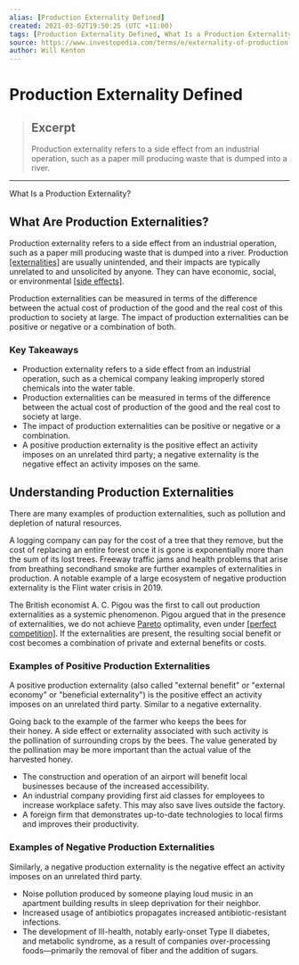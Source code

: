 ```yaml
---
alias: [Production Externality Defined]
created: 2021-03-02T19:50:25 (UTC +11:00)
tags: [Production Externality Defined, What Is a Production Externality?]
source: https://www.investopedia.com/terms/e/externality-of-production.asp
author: Will Kenton
---
```


# Production Externality Defined

> ## Excerpt
> Production externality refers to a side effect from an industrial operation, such as a paper mill producing waste that is dumped into a river.

---

What Is a Production Externality?
## What Are Production Externalities?

Production externality refers to a side effect from an industrial operation, such as a paper mill producing waste that is dumped into a river. Production [[externalities]](https://www.investopedia.com/terms/e/externality.asp) are usually unintended, and their impacts are typically unrelated to and unsolicited by anyone. They can have economic, social, or environmental [[side effects]](https://www.investopedia.com/terms/s/side-effect.asp).

Production externalities can be measured in terms of the difference between the actual cost of production of the good and the real cost of this production to society at large. The impact of production externalities can be positive or negative or a combination of both.

### Key Takeaways

-   Production externality refers to a side effect from an industrial operation, such as a chemical company leaking improperly stored chemicals into the water table.
-   Production externalities can be measured in terms of the difference between the actual cost of production of the good and the real cost to society at large.
-   The impact of production externalities can be positive or negative or a combination.
-   A positive production externality is the positive effect an activity imposes on an unrelated third party; a negative externality is the negative effect an activity imposes on the same. 

## Understanding Production Externalities

There are many examples of production externalities, such as pollution and depletion of natural resources.

A logging company can pay for the cost of a tree that they remove, but the cost of replacing an entire forest once it is gone is exponentially more than the sum of its lost trees. Freeway traffic jams and health problems that arise from breathing secondhand smoke are further examples of externalities in production. A notable example of a large ecosystem of negative production externality is the Flint water crisis in 2019.

The British economist A. C. Pigou was the first to call out production externalities as a systemic phenomenon. Pigou argued that in the presence of externalities, we do not achieve [Pareto](https://www.investopedia.com/terms/p/paretoprinciple.asp) optimality, even under [[perfect competition]](https://www.investopedia.com/terms/p/perfectcompetition.asp). If the externalities are present, the resulting social benefit or cost becomes a combination of private and external benefits or costs. 

### Examples of Positive Production Externalities

A positive production externality (also called "external benefit" or "external economy" or "beneficial externality") is the positive effect an activity imposes on an unrelated third party. Similar to a negative externality. 

Going back to the example of the farmer who keeps the bees for their honey. A side effect or externality associated with such activity is the pollination of surrounding crops by the bees. The value generated by the pollination may be more important than the actual value of the harvested honey.

-   The construction and operation of an airport will benefit local businesses because of the increased accessibility.
-   An industrial company providing first aid classes for employees to increase workplace safety. This may also save lives outside the factory.
-   A foreign firm that demonstrates up-to-date technologies to local firms and improves their productivity.

### Examples of Negative Production Externalities

Similarly, a negative production externality is the negative effect an activity imposes on an unrelated third party. 

-   Noise pollution produced by someone playing loud music in an apartment building results in sleep deprivation for their neighbor.
-   Increased usage of antibiotics propagates increased antibiotic-resistant infections.
-   The development of Ill-health, notably early-onset Type II diabetes, and metabolic syndrome, as a result of companies over-processing foods—primarily the removal of fiber and the addition of sugars.
